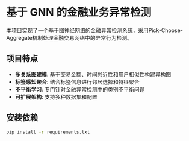 # 基于 GNN 的金融业务异常检测

本项目实现了一个基于图神经网络的金融异常检测系统，采用Pick-Choose-Aggregate机制处理金融交易网络中的异常行为检测。

## 项目特点

- **多关系图建模**: 基于交易金额、时间邻近性和用户相似性构建异构图
- **标签感知聚合**: 结合标签信息进行邻居选择和特征聚合
- **不平衡学习**: 专门针对金融异常检测中的类别不平衡问题
- **可扩展架构**: 支持多种数据集和配置

## 安装依赖

```bash
pip install -r requirements.txt
